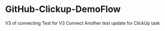 # GitHub-Clickup-DemoFlow
V3 of connecting
Test for V3 Connect
Another test update for ClickUp task 

